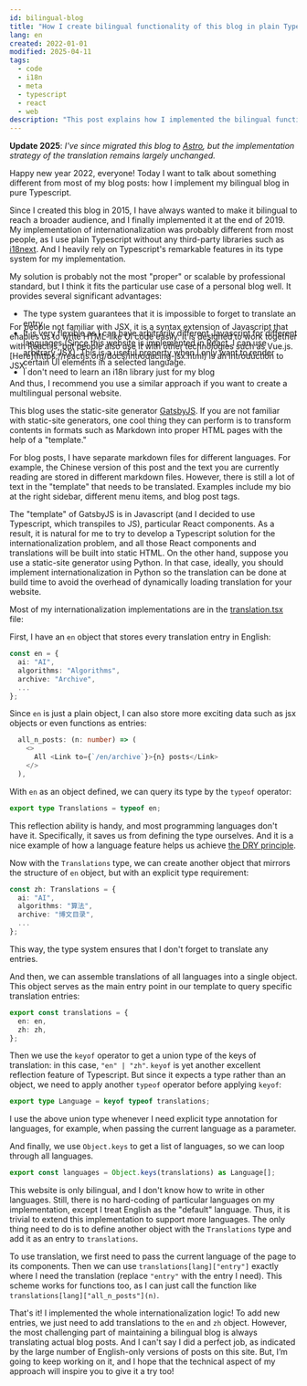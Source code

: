 ```yaml
---
id: bilingual-blog
title: "How I create bilingual functionality of this blog in plain Typescript"
lang: en
created: 2022-01-01
modified: 2025-04-11
tags:
  - code
  - i18n
  - meta
  - typescript
  - react
  - web
description: "This post explains how I implemented the bilingual functionality of this blog in plain Typescript."
---
```


**Update 2025**: _I've since migrated this blog to [Astro](https://astro.build/), but the implementation strategy of the translation remains largely unchanged._

Happy new year 2022, everyone!
Today I want to talk about something different from most of my blog posts: how I implement my bilingual blog in pure Typescript.

Since I created this blog in 2015, I have always wanted to make it bilingual to reach a broader audience,
and I finally implemented it at the end of 2019.
My implementation of internationalization was probably different from most people,
as I use plain Typescript without any third-party libraries such as [i18next](https://www.i18next.com/).
And I heavily rely on Typescript's remarkable features in its type system for my implementation.

My solution is probably not the most "proper" or scalable by professional standard,
but I think it fits the particular use case of a personal blog well.
It provides several significant advantages:

- The type system guarantees that it is impossible to forget to translate an entry
- It is very flexible as I can have arbitrarily different Javascript for different languages (Since this website is implemented in React, I can use arbitrary JSX). This is a useful property when I only want to render certain UI elements in a selected language.
- I don't need to learn an i18n library just for my blog

<aside class="side-note" style="margin-top: -110px">
For people not familiar with JSX, it is a syntax extension of Javascript that enables us to write HTML-like UI code easily. It is designed to work together with React.js, but people also use it with other technologies such as Vue.js. [Here](https://reactjs.org/docs/introducing-jsx.html) is an introduction to JSX.
</aside>

And thus, I recommend you use a similar approach if you want to create a multilingual personal website.

This blog uses the static-site generator [GatsbyJS](https://www.gatsbyjs.com/).
If you are not familiar with static-site generators,
one cool thing they can perform is to transform contents in formats such as Markdown into proper HTML pages
with the help of a "template."

For blog posts,
I have separate markdown files for different languages.
For example, the Chinese version of this post and the text you are currently reading are stored in different markdown files.
However, there is still a lot of text in the "template" that needs to be translated.
Examples include my bio at the right sidebar, different menu items, and blog post tags.

The "template" of GatsbyJS is in Javascript (and I decided to use Typescript, which transpiles to JS), particular React components.
As a result, it is natural for me to try to develop a Typescript solution for the internationalization problem,
and all those React components and translations will be built into static HTML.
On the other hand, suppose you use a static-site generator using Python. In that case, ideally, you should implement internationalization in Python so the translation can be done at build time to avoid the overhead of dynamically loading translation for your website.

Most of my internationalization implementations are in the [translation.tsx](https://github.com/LesleyLai/blog/blob/9500c49f22e886fe5aa706967e5dc4391a20ea15/src/utils/translations.tsx) file:

First, I have an `en` object that stores every translation entry in English:

```typescript
const en = {
  ai: "AI",
  algorithms: "Algorithms",
  archive: "Archive",
  ...
};
```

Since `en` is just a plain object, I can also store more exciting data such as jsx objects or even functions as entries:

```typescript
  all_n_posts: (n: number) => (
    <>
      All <Link to={`/en/archive`}>{n} posts</Link>
    </>
  ),
```

With `en` as an object defined, we can query its type by the `typeof` operator:

```typescript
export type Translations = typeof en;
```

This reflection ability is handy, and most programming languages don't have it. Specifically, it saves us from defining the type ourselves. And it is a nice example of how a language feature helps us achieve [the DRY principle](https://en.wikipedia.org/wiki/Don%27t_repeat_yourself).

Now with the `Translations` type, we can create another object that mirrors the structure of `en` object, but with an explicit type requirement:

```typescript
const zh: Translations = {
  ai: "AI",
  algorithms: "算法",
  archive: "博文目录",
  ...
};
```

This way, the type system ensures that I don't forget to translate any entries.

And then, we can assemble translations of all languages into a single object. This object serves as the main entry point in our template to query specific translation entries:

```typescript
export const translations = {
  en: en,
  zh: zh,
};
```

Then we use the `keyof` operator to get a union type of the keys of translation:
in this case, `"en" | "zh"`.
`keyof` is yet another excellent reflection feature of Typescript.
But since it expects a type rather than an object, we need to apply another `typeof` operator before applying `keyof`:

```typescript
export type Language = keyof typeof translations;
```

I use the above union type whenever I need explicit type annotation for languages, for example, when passing the current language as a parameter.

And finally, we use `Object.keys` to get a list of languages,
so we can loop through all languages.

```typescript
export const languages = Object.keys(translations) as Language[];
```

This website is only bilingual, and I don't know how to write in other languages.
Still, there is no hard-coding of particular languages on my implementation, except I treat English as the "default" language.
Thus, it is trivial to extend this implementation to support more languages.
The only thing need to do is to define another object with the `Translations` type and add it as an entry to `translations`.

To use translation, we first need to pass the current language of the page to its components.
Then we can use `translations[lang]["entry"]` exactly where I need the translation (replace `"entry"` with the entry I need).
This scheme works for functions too, as I can just call the function like `translations[lang]["all_n_posts"](n)`.

That's it! I implemented the whole internationalization logic!
To add new entries, we just need to add translations to the `en` and `zh` object.
However, the most challenging part of maintaining a bilingual blog is always translating actual blog posts.
And I can't say I did a perfect job, as indicated by the large number of English-only versions of posts on this site.
But, I’m going to keep working on it, and I hope that the technical aspect of my approach will inspire you to give it a try too!
